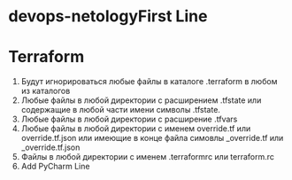 # devops-netologyFirst Line
# Terraform
1. Будут игнорироваться любые файлы в каталоге .terraform в любом из каталогов
2. Любые файлы в любой директории с расширением .tfstate или содержащие в любой части имени символы .tfstate.
3. Любые файлы в любой директории с расширение .tfvars
4. Любые файлы в любой директории с именем override.tf или override.tf.json или имеющие в конце файла симовлы _override.tf или _override.tf.json
5. Файлы в любой директории с именем .terraformrc или terraform.rc
6. Add PyCharm Line
